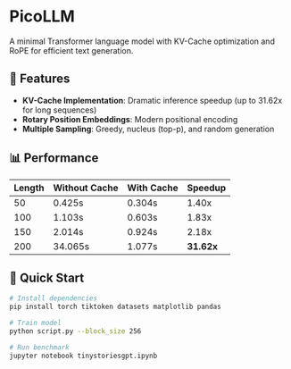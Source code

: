 # PicoLLM

A minimal Transformer language model with KV-Cache optimization and RoPE for efficient text generation.

## 🚀 Features

- **KV-Cache Implementation**: Dramatic inference speedup (up to 31.62x for long sequences)
- **Rotary Position Embeddings**: Modern positional encoding
- **Multiple Sampling**: Greedy, nucleus (top-p), and random generation

## 📊 Performance

| Length | Without Cache | With Cache | Speedup |
|--------|--------------|------------|---------|
| 50     | 0.425s       | 0.304s     | 1.40x   |
| 100    | 1.103s       | 0.603s     | 1.83x   |
| 150    | 2.014s       | 0.924s     | 2.18x   |
| 200    | 34.065s      | 1.077s     | **31.62x** |

## 🏃 Quick Start

```bash
# Install dependencies
pip install torch tiktoken datasets matplotlib pandas

# Train model
python script.py --block_size 256

# Run benchmark
jupyter notebook tinystoriesgpt.ipynb
